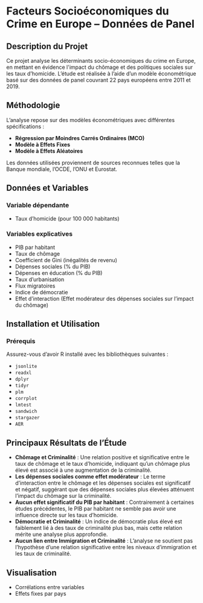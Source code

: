 # Facteurs Socioéconomiques du Crime en Europe – Données de Panel

## Description du Projet  
Ce projet analyse les déterminants socio-économiques du crime en Europe, en mettant en évidence l'impact du chômage et des politiques sociales sur les taux d’homicide. L’étude est réalisée à l’aide d’un modèle économétrique basé sur des données de panel couvrant 22 pays européens entre 2011 et 2019.  

## Méthodologie  
L’analyse repose sur des modèles économétriques avec différentes spécifications :  
- **Régression par Moindres Carrés Ordinaires (MCO)**  
- **Modèle à Effets Fixes**  
- **Modèle à Effets Aléatoires**  

Les données utilisées proviennent de sources reconnues telles que la Banque mondiale, l’OCDE, l’ONU et Eurostat.  

## Données et Variables  
### Variable dépendante  
- Taux d’homicide (pour 100 000 habitants)  

### Variables explicatives  
- PIB par habitant  
- Taux de chômage  
- Coefficient de Gini (inégalités de revenu)  
- Dépenses sociales (% du PIB)  
- Dépenses en éducation (% du PIB)  
- Taux d’urbanisation  
- Flux migratoires  
- Indice de démocratie  
- Effet d’interaction (Effet modérateur des dépenses sociales sur l’impact du chômage)  

## Installation et Utilisation  
### Prérequis  
Assurez-vous d’avoir R installé avec les bibliothèques suivantes :  
- `jsonlite`  
- `readxl`  
- `dplyr`  
- `tidyr`  
- `plm`  
- `corrplot`  
- `lmtest`  
- `sandwich`  
- `stargazer`  
- `AER`  

## Principaux Résultats de l’Étude  
- **Chômage et Criminalité** : Une relation positive et significative entre le taux de chômage et le taux d’homicide, indiquant qu’un chômage plus élevé est associé à une augmentation de la criminalité.  
- **Les dépenses sociales comme effet modérateur** : Le terme d’interaction entre le chômage et les dépenses sociales est significatif et négatif, suggérant que des dépenses sociales plus élevées atténuent l’impact du chômage sur la criminalité.  
- **Aucun effet significatif du PIB par habitant** : Contrairement à certaines études précédentes, le PIB par habitant ne semble pas avoir une influence directe sur les taux d’homicide.  
- **Démocratie et Criminalité** : Un indice de démocratie plus élevé est faiblement lié à des taux de criminalité plus bas, mais cette relation mérite une analyse plus approfondie.  
- **Aucun lien entre Immigration et Criminalité** : L’analyse ne soutient pas l’hypothèse d’une relation significative entre les niveaux d’immigration et les taux de criminalité.  

## Visualisation  
- Corrélations entre variables  
- Effets fixes par pays  
